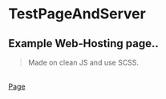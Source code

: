# TestPageAndServer
## Example Web-Hosting page..
> Made on clean JS and use SCSS.

<br>[Page](https://grdvsng.github.io/TestPageAndServer/)
